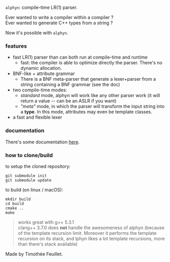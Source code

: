 
`alphyn`: compile-time LR(1) parser.

Ever wanted to write a compiler within a compiler ? <br/>
Ever wanted to generate C++ types from a string ?

Now it's possible with `alphyn`.

### features
- fast LR(1) parser than can both run at compile-time and runtime
  - fast: the compiler is able to optimize directly the parser. There's no dynamic allocation.
- BNF-like + attribute grammar
  - There is a BNF meta-parser that generate a lexer+parser from a string containing a BNF grammar (see the doc)
- two compile-time modes:
  - *standard* mode, alphyn will work like any other parser work (it will return a value -- can be an ASLR if you want)
  - *"meta"* mode, in which the parser will transform the input string into a **type**. In this mode, attributes may even be template classes.
- a fast and flexible lexer

### documentation
There's some documentation [here](documentation/doc.md).

### how to clone/build

to setup the cloned repository:
```
git submodule init
git submodule update
```

to build (on linux / macOS):
```
mkdir build
cd build
cmake ..
make
```

> works great with g++ 5.3.1 <br/> 
> clang++ 3.7.0 does **not** handle the awesomeness of alphyn (because of the template recursion limit. Moreover it performs the template recursion on its stack, and lphyn likes a lot template recursions, more than there's stack available)


Made by Timothée Feuillet.

